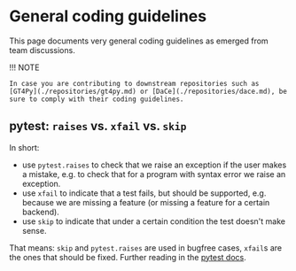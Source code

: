 # General coding guidelines

This page documents very general coding guidelines as emerged from team discussions.

!!! NOTE

    In case you are contributing to downstream repositories such as [GT4Py](./repositories/gt4py.md) or [DaCe](./repositories/dace.md), be sure to comply with their coding guidelines.

## pytest:  `raises` vs. `xfail` vs. `skip`

In short:

- use `pytest.raises` to check that we raise an exception if the user makes a mistake, e.g. to check that for a program with syntax error we raise an exception.
- use `xfail` to indicate that a test fails, but should be supported, e.g. because we are missing a feature (or missing a feature for a certain backend).
- use `skip` to indicate that under a certain condition the test doesn't make sense.

That means: `skip` and `pytest.raises` are used in bugfree cases, `xfail`s are the ones that should be fixed. Further reading in the [pytest docs](https://docs.pytest.org/en/7.1.x/how-to/skipping.html).
